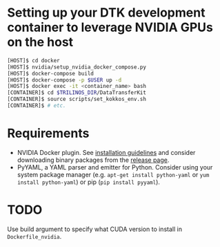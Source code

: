 # Setting up your DTK development container to leverage NVIDIA GPUs on the host
```bash
[HOST]$ cd docker
[HOST]$ nvidia/setup_nvidia_docker_compose.py
[HOST]$ docker-compose build
[HOST]$ docker-compose -p $USER up -d
[HOST]$ docker exec -it <container_name> bash
[CONTAINER]$ cd $TRILINOS_DIR/DataTransferKit
[CONTAINER]$ source scripts/set_kokkos_env.sh
[CONTAINER]$ # etc.
```

# Requirements
* NVIDIA Docker plugin. See [installation guidelines](https://github.com/NVIDIA/nvidia-docker/wiki/Installation) and consider downloading binary packages from the [release page](https://github.com/NVIDIA/nvidia-docker/releases).
* PyYAML, a YAML parser and emitter for Python.  Consider using your system package manager (e.g. `apt-get install python-yaml` or `yum install python-yaml`) or pip (`pip install pyyaml`).

# TODO
Use build argument to specify what CUDA version to install in `Dockerfile_nvidia`.
